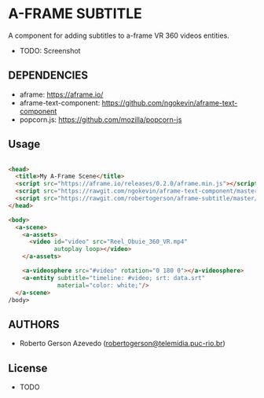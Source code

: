 # A-FRAME SUBTITLE

A component for adding subtitles to a-frame VR 360 videos entities.

  * TODO: Screenshot

## DEPENDENCIES

  * aframe: https://aframe.io/
  * aframe-text-component: https://github.com/ngokevin/aframe-text-component
  * popcorn.js: https://github.com/mozilla/popcorn-js

## Usage

```html

<head>
  <title>My A-Frame Scene</title>
  <script src="https://aframe.io/releases/0.2.0/aframe.min.js"></script>
  <script src="https://rawgit.com/ngokevin/aframe-text-component/master/dist/aframe-text-component.min.js"></script>
  <script src="https://rawgit.com/robertogerson/aframe-subtitle/master/dist/aframe-subtitle.min.js"></script>
</head>

<body>
  <a-scene>
    <a-assets>
      <video id="video" src="Reel_Obuie_360_VR.mp4"
             autoplay loop></video>
    </a-assets>

    <a-videosphere src="#video" rotation="0 180 0"></a-videosphere>
    <a-entity subtitle="timeline: #video; srt: data.srt"
              material="color: white;"/>
  </a-scene>
/body>
```

## AUTHORS

  * Roberto Gerson Azevedo (robertogerson@telemidia.puc-rio.br)

## License
  * TODO
